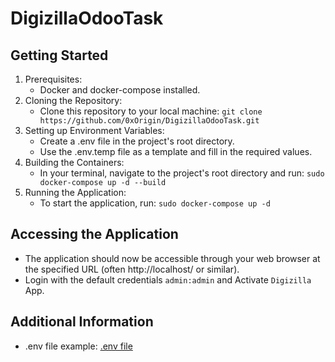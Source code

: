# DigizillaOdooTask

## Getting Started

1. Prerequisites:
    * Docker and docker-compose installed.
2. Cloning the Repository:
    * Clone this repository to your local machine: ```git clone https://github.com/0xOrigin/DigizillaOdooTask.git```
3. Setting up Environment Variables:
    * Create a .env file in the project's root directory.
    * Use the .env.temp file as a template and fill in the required values.
4. Building the Containers:
    * In your terminal, navigate to the project's root directory and run: ```sudo docker-compose up -d --build```
5. Running the Application:
    * To start the application, run: ```sudo docker-compose up -d```

## Accessing the Application

- The application should now be accessible through your web browser at the specified URL (often http://localhost/ or similar).
- Login with the default credentials ```admin:admin``` and Activate ```Digizilla``` App.

## Additional Information
  * .env file example: [.env file](https://drive.google.com/file/d/1gh6DOmJj7OZCUKeQD_H7kwv0R4HfkIqe/view?usp=sharing)

